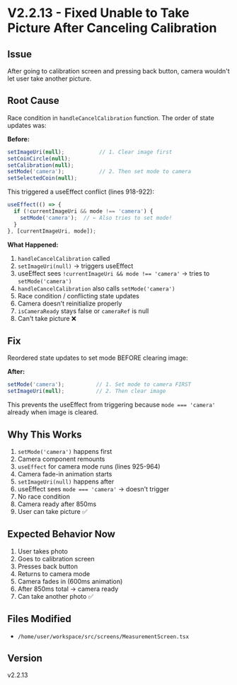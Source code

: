 # V2.2.13 - Fixed Unable to Take Picture After Canceling Calibration

## Issue
After going to calibration screen and pressing back button, camera wouldn't let user take another picture.

## Root Cause
Race condition in `handleCancelCalibration` function. The order of state updates was:

**Before:**
```typescript
setImageUri(null);           // 1. Clear image first
setCoinCircle(null);
setCalibration(null);
setMode('camera');           // 2. Then set mode to camera
setSelectedCoin(null);
```

This triggered a useEffect conflict (lines 918-922):
```typescript
useEffect(() => {
  if (!currentImageUri && mode !== 'camera') {
    setMode('camera');  // ← Also tries to set mode!
  }
}, [currentImageUri, mode]);
```

**What Happened:**
1. `handleCancelCalibration` called
2. `setImageUri(null)` → triggers useEffect
3. useEffect sees `!currentImageUri && mode !== 'camera'` → tries to `setMode('camera')`
4. `handleCancelCalibration` also calls `setMode('camera')`
5. Race condition / conflicting state updates
6. Camera doesn't reinitialize properly
7. `isCameraReady` stays false or `cameraRef` is null
8. Can't take picture ❌

## Fix
Reordered state updates to set mode BEFORE clearing image:

**After:**
```typescript
setMode('camera');          // 1. Set mode to camera FIRST
setImageUri(null);          // 2. Then clear image
```

This prevents the useEffect from triggering because `mode === 'camera'` already when image is cleared.

## Why This Works
1. `setMode('camera')` happens first
2. Camera component remounts
3. `useEffect` for camera mode runs (lines 925-964)
4. Camera fade-in animation starts
5. `setImageUri(null)` happens after
6. useEffect sees `mode === 'camera'` → doesn't trigger
7. No race condition
8. Camera ready after 850ms
9. User can take picture ✅

## Expected Behavior Now
1. User takes photo
2. Goes to calibration screen
3. Presses back button  
4. Returns to camera mode
5. Camera fades in (600ms animation)
6. After 850ms total → camera ready
7. Can take another photo ✅

## Files Modified
- `/home/user/workspace/src/screens/MeasurementScreen.tsx`

## Version
v2.2.13
